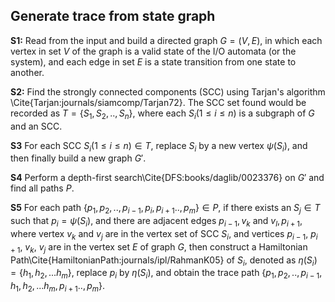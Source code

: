 
## Generate trace from state graph


__S1:__  Read from the input and build a directed graph $G = (V, E)$, in which each vertex in set $V$ of the graph is a valid state of the I/O automata (or the system), and each edge in set $E$ is a state transition from one state to another.
  
  
__S2:__ Find the strongly connected components (SCC) using Tarjan's algorithm \Cite{Tarjan:journals/siamcomp/Tarjan72}. The SCC set found would be recorded as $T = \{S_1, S_2, .., S_n\}$, where each $S_i (1 \leq i \leq n)$ is a subgraph of $G$ and an SCC.
  
__S3__ For each SCC $S_i (1 \leq i \leq n) \in T$, replace $S_i$ by a new vertex $\psi(S_i)$, and then finally build a new graph $G'$.
  
__S4__ Perform a depth-first search\Cite{DFS:books/daglib/0023376} on $G'$ and find all paths $P$.
  
__S5__ For each path $\{p_1, p_2, .., p_{i-1}, p_i, p_{i+1}.., p_m\} \in P$, if there exists an $S_j \in T$ such that $p_i = \psi(S_i)$, and there are adjacent edges $p_{i-1}, v_k$ and $v_l, p_{i+1}$, where vertex $v_k$ and $v_j$ are in the vertex set of SCC $S_i$, and vertices $p_{i-1}$, $p_{i+1}$, $v_k$, $v_j$ are in the vertex set $E$ of graph $G$, then construct a Hamiltonian Path\Cite{HamiltonianPath:journals/ipl/RahmanK05} of $S_i$, denoted as $\eta(S_i)= \{h_1, h_2, ... h_m\}$, replace $p_i$ by $\eta(S_i)$, and obtain the trace path $\{p_1, p_2, .., p_{i-1}, h_1, h_2, ... h_m, p_{i+1}.., p_m\}$.
